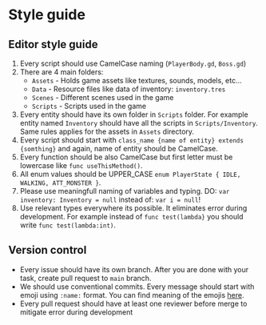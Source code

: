 # Style guide
## Editor style guide
1. Every script should use CamelCase naming (`PlayerBody.gd`, `Boss.gd`)
2. There are 4 main folders:
   - `Assets` - Holds game assets like textures, sounds, models, etc...
   - `Data` - Resource files like data of inventory: `inventory.tres`
   - `Scenes` - Different scenes used in the game
   - `Scripts` - Scripts used in the game
3. Every entity should have its own folder in `Scripts` folder. For example entity named `Inventory` should have all the scripts in `Scripts/Inventory`. Same rules applies for the assets in `Assets` directory.
4. Every script should start with `class_name {name of entity} extends {somthing}` and again, name of entity should be CamelCase.
5. Every function should be also CamelCase but first letter must be lowercase like `func useThisMethod()`.
6. All enum values should be UPPER_CASE `enum PlayerState { IDLE, WALKING, ATT_MONSTER }`.
7. Please use meaningfull naming of variables and typing. DO: `var inventory: Inventory = null` instead of: `var i = null`!
8. Use relevant types everywhere its possible. It eliminates error during development. For example instead of `func test(lambda}` you should write `func test(lambda:int)`.

## Version control
- Every issue should have its own branch. After you are done with your task, create pull request to `main` branch.
- We should use conventional commits. Every message should start with emoji using `:name:` format. You can find meaning of the emojis [here](https://gitmoji.dev/).
- Every pull request should have at least one reviewer before merge to mitigate error during development
  
